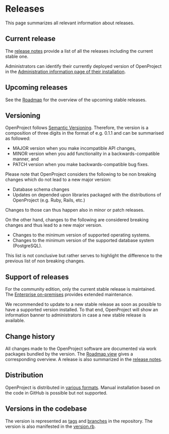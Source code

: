 # Releases

This page summarizes all relevant information about releases.

## Current release

The [release notes](../../release-notes/) provide a list of all the releases including the current stable one.

Administrators can identify their currently deployed version of OpenProject in the [Administration information page of their installation](../../system-admin-guide/information).

## Upcoming releases

See the [Roadmap](https://community.openproject.com/projects/openproject/roadmap) for the overview of the upcoming stable releases.

## Versioning

OpenProject follows [Semantic Versioning](https://semver.org/).
Therefore, the version is a composition of three digits in the format of e.g. 0.1.1 and can be summarised as followed:
  * MAJOR version when you make incompatible API changes,
  * MINOR version when you add functionality in a backwards-compatible manner, and
  * PATCH version when you make backwards-compatible bug fixes.

Please note that OpenProject considers the following to be non breaking changes which do not lead to a new major version:
* Database schema changes
* Updates on depended upon libraries packaged with the distributions of OpenProject (e.g. Ruby, Rails, etc.)

Changes to those can thus happen also in minor or patch releases.

On the other hand, changes to the following are considered breaking changes and thus lead to a new major version.
* Changes to the minimum version of supported operating systems.
* Changes to the minimum version of the supported database system (PostgreSQL).

This list is not conclusive but rather serves to highlight the difference to the previous list of non breaking changes.

## Support of releases

For the community edition, only the current stable release is maintained. The [Enterprise on-premises](https://www.openproject.org/enterprise-edition) provides extended maintenance.

We recommended to update to a new stable release as soon as possible to have a supported version installed. To that end, OpenProject will show an information banner to administrators in case a new stable release is available.


## Change history

All changes made to the OpenProject software are documented via work packages bundled by the version. The [Roadmap view](https://community.openproject.com/projects/openproject/roadmap) gives a corresponding overview. A release is also summarized in the [release notes](../../release-notes/).

## Distribution

OpenProject is distributed in [various formats](../../installation-and-operations/installation/). Manual installation based on the code in GitHub is possible but not supported.

## Versions in the codebase

The version is represented as [tags](../git-workflow#tags) and [branches](../git-workflow#branching-model) in the repository. The version is also manifested in the [version.rb](https://github.com/opf/openproject/blob/dev/lib/open_project/version.rb).
